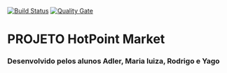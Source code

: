 [![Build Status](https://travis-ci.org/malubsi/pmdsys.svg?branch=master)](https://travis-ci.org/malubsi/pmdsys)
[![Quality Gate](https://sonarqube.com/api/badges/gate?key=pmdsys)](https://sonarqube.com/dashboard/index/pmdsys)
# PROJETO HotPoint Market
### Desenvolvido pelos alunos Adler, Maria luiza, Rodrigo e Yago

